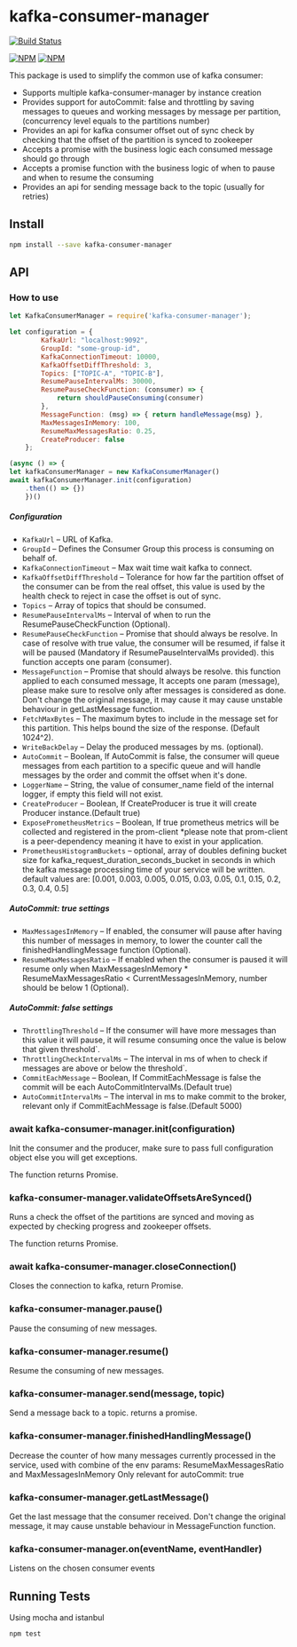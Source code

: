 # kafka-consumer-manager

[![Build Status](https://travis-ci.org/enudler/kafka-consumer-manager.svg?branch=master)](https://travis-ci.org/enudler/kafka-consumer-manager)

[![NPM](https://nodei.co/npm/kafka-consumer-manager.png?downloads=true&downloadRank=true&stars=true)](https://nodei.co/npm/kafka-consumer-manager/)
[![NPM](https://nodei.co/npm-dl/kafka-consumer-manager.png?months=1)](https://nodei.co/npm/kafka-consumer-manager/)

This package is used to simplify the common use of kafka consumer:
* Supports multiple kafka-consumer-manager by instance creation
* Provides support for autoCommit: false and throttling by saving messages to queues and working messages by message per partition, (concurrency level equals to the partitions number)
* Provides an api for kafka consumer offset out of sync check by checking that the offset of the partition is synced to zookeeper
* Accepts a promise with the business logic each consumed message should go through
* Accepts a promise function with the business logic of when to pause and when to resume the consuming
* Provides an api for sending message back to the topic (usually for retries)


## Install
```bash
npm install --save kafka-consumer-manager
```

## API

### How to use

```js
let KafkaConsumerManager = require('kafka-consumer-manager');
```

```js
let configuration = {
        KafkaUrl: "localhost:9092",
        GroupId: "some-group-id",
        KafkaConnectionTimeout: 10000,
        KafkaOffsetDiffThreshold: 3,
        Topics: ["TOPIC-A", "TOPIC-B"],
        ResumePauseIntervalMs: 30000,
        ResumePauseCheckFunction: (consumer) => {
            return shouldPauseConsuming(consumer)
        },
        MessageFunction: (msg) => { return handleMessage(msg) },
        MaxMessagesInMemory: 100,
        ResumeMaxMessagesRatio: 0.25,
        CreateProducer: false
    };

```

```js   
(async () => {
let kafkaConsumerManager = new KafkaConsumerManager()
await kafkaConsumerManager.init(configuration)
    .then(() => {})
    })()
```
##### Configuration

* `KafkaUrl` &ndash; URL of Kafka.
* `GroupId` &ndash; Defines the Consumer Group this process is consuming on behalf of.
* `KafkaConnectionTimeout` &ndash; Max wait time wait kafka to connect.
* `KafkaOffsetDiffThreshold` &ndash; Tolerance for how far the partition offset of the consumer can be from the real offset, this value is used by the health check to reject in case the offset is out of sync.
* `Topics` &ndash; Array of topics that should be consumed.
* `ResumePauseIntervalMs` &ndash; Interval of when to run the ResumePauseCheckFunction (Optional).
* `ResumePauseCheckFunction` &ndash; Promise that should always be resolve. In case of resolve with true value, the consumer will be resumed, if false it will be paused (Mandatory if ResumePauseIntervalMs provided). this function accepts one param (consumer).
* `MessageFunction` &ndash; Promise that should always be resolve. this function applied to each consumed message, It accepts one param (message), please make sure to resolve only after messages is considered as done. Don't change the original message, it may cause it may cause unstable behaviour in getLastMessage function.
* `FetchMaxBytes` &ndash; The maximum bytes to include in the message set for this partition. This helps bound the size of the response. (Default 1024^2).
* `WriteBackDelay` &ndash; Delay the produced messages by ms. (optional).
* `AutoCommit` &ndash; Boolean, If AutoCommit is false, the consumer will queue messages from each partition to a specific queue and will handle messages by the order and commit the offset when it's done.
* `LoggerName` &ndash; String, the value of consumer_name field of the internal logger, if empty this field will not exist.
* `CreateProducer` &ndash; Boolean, If CreateProducer is true it will create Producer instance.(Default true)
* `ExposePrometheusMetrics` &ndash; Boolean, If true prometheus metrics will be collected and registered in the prom-client
    *please note that prom-client is a peer-dependency meaning it have to exist in your application.
* `PrometheusHistogramBuckets` &ndash; optional, array of doubles defining bucket size for kafka_request_duration_seconds_bucket in seconds in which the kafka message processing time of your service will be written.
default values are: [0.001, 0.003, 0.005, 0.015, 0.03, 0.05, 0.1, 0.15, 0.2, 0.3, 0.4, 0.5] 


##### AutoCommit: true settings

* `MaxMessagesInMemory` &ndash; If enabled, the consumer will pause after having this number of messages in memory, to lower the counter call the finishedHandlingMessage function (Optional).
* `ResumeMaxMessagesRatio` &ndash; If enabled when the consumer is paused it will resume only when MaxMessagesInMemory * ResumeMaxMessagesRatio < CurrentMessagesInMemory, number should be below 1 (Optional).

##### AutoCommit: false settings

* `ThrottlingThreshold` &ndash; If the consumer will have more messages than this value it will pause, it will resume consuming once the value is below that given threshold`.
* `ThrottlingCheckIntervalMs` &ndash; The interval in ms of when to check if messages are above or below the threshold`.
* `CommitEachMessage` &ndash; Boolean, If CommitEachMessage is false the commit will be each AutoCommitIntervalMs.(Default true)
* `AutoCommitIntervalMs` &ndash; The interval in ms to make commit to the broker, relevant only if CommitEachMessage is false.(Default 5000)

### await kafka-consumer-manager.init(configuration)

Init the consumer and the producer, make sure to pass full configuration object else you will get exceptions.

The function returns Promise.

### kafka-consumer-manager.validateOffsetsAreSynced()

Runs a check the offset of the partitions are synced and moving as expected by checking progress and zookeeper offsets.

The function returns Promise.

### await kafka-consumer-manager.closeConnection()

Closes the connection to kafka, return Promise.

### kafka-consumer-manager.pause()

Pause the consuming of new messages.

### kafka-consumer-manager.resume()

Resume the consuming of new messages.

### kafka-consumer-manager.send(message, topic)

Send a message back to a topic. returns a promise.

### kafka-consumer-manager.finishedHandlingMessage()

Decrease the counter of how many messages currently processed in the service, used with combine of the env params: ResumeMaxMessagesRatio and MaxMessagesInMemory
Only relevant for autoCommit: true

### kafka-consumer-manager.getLastMessage()

Get the last message that the consumer received. Don't change the original message, it may cause unstable behaviour in MessageFunction function.

### kafka-consumer-manager.on(eventName, eventHandler)

Listens on the chosen consumer events

## Running Tests
Using mocha and istanbul 
```bash
npm test
```